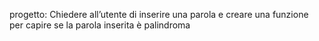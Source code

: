 progetto: Chiedere all’utente di inserire una parola e creare una funzione per capire se la parola inserita è palindroma